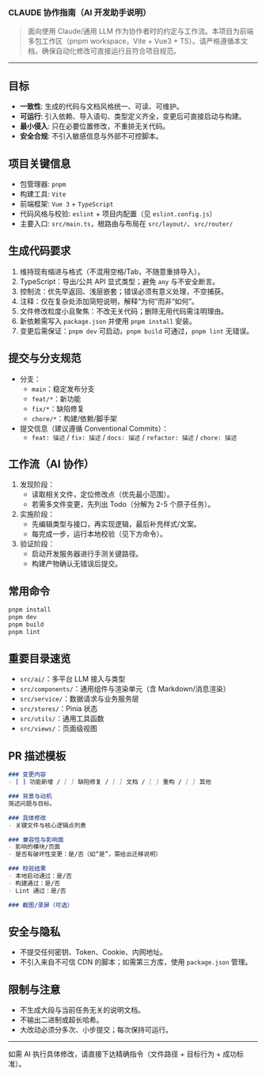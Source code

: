 ### CLAUDE 协作指南（AI 开发助手说明）

> 面向使用 Claude/通用 LLM 作为协作者时的约定与工作流。本项目为前端多包工作区（pnpm workspace，Vite + Vue3 + TS）。请严格遵循本文档，确保自动化修改可直接运行且符合项目规范。

---

## 目标
- **一致性**: 生成的代码与文档风格统一、可读、可维护。
- **可运行**: 引入依赖、导入语句、类型定义齐全，变更后可直接启动与构建。
- **最小侵入**: 只在必要位置修改，不重排无关代码。
- **安全合规**: 不引入敏感信息与外部不可控脚本。

## 项目关键信息
- 包管理器: `pnpm`
- 构建工具: `Vite`
- 前端框架: `Vue 3` + `TypeScript`
- 代码风格与校验: `eslint` + 项目内配置（见 `eslint.config.js`）
- 主要入口: `src/main.ts`，根路由与布局在 `src/layout/`、`src/router/`

## 生成代码要求
1. 维持现有缩进与格式（不混用空格/Tab，不随意重排导入）。
2. TypeScript：导出/公共 API 显式类型；避免 `any` 与不安全断言。
3. 控制流：优先早返回、浅层嵌套；错误必须有意义处理，不空捕获。
4. 注释：仅在复杂处添加简短说明，解释“为何”而非“如何”。
5. 文件修改粒度小且聚焦：不改无关代码；删除无用代码需注明理由。
6. 新依赖需写入 `package.json` 并使用 `pnpm install` 安装。
7. 变更后需保证：`pnpm dev` 可启动，`pnpm build` 可通过，`pnpm lint` 无错误。

## 提交与分支规范
- 分支：
  - `main`：稳定发布分支
  - `feat/*`：新功能
  - `fix/*`：缺陷修复
  - `chore/*`：构建/依赖/脚手架
- 提交信息（建议遵循 Conventional Commits）：
  - `feat: 描述` / `fix: 描述` / `docs: 描述` / `refactor: 描述` / `chore: 描述`

## 工作流（AI 协作）
1. 发现阶段：
   - 读取相关文件，定位修改点（优先最小范围）。
   - 若需多文件变更，先列出 Todo（分解为 2-5 个原子任务）。
2. 实施阶段：
   - 先编辑类型与接口，再实现逻辑，最后补充样式/文案。
   - 每完成一步，运行本地校验（见下方命令）。
3. 验证阶段：
   - 启动开发服务器进行手测关键路径。
   - 构建产物确认无错误后提交。

## 常用命令
```bash
pnpm install
pnpm dev
pnpm build
pnpm lint
```

## 重要目录速览
- `src/ai/`：多平台 LLM 接入与类型
- `src/components/`：通用组件与渲染单元（含 Markdown/消息渲染）
- `src/service/`：数据请求与业务服务层
- `src/stores/`：Pinia 状态
- `src/utils/`：通用工具函数
- `src/views/`：页面级视图

## PR 描述模板
```markdown
### 变更内容
- [ ] 功能新增 / [ ] 缺陷修复 / [ ] 文档 / [ ] 重构 / [ ] 其他

### 背景与动机
简述问题与目标。

### 具体修改
- 关键文件与核心逻辑点列表

### 兼容性与影响面
- 影响的模块/页面
- 是否有破坏性变更：是/否（如“是”，需给出迁移说明）

### 校验结果
- 本地启动通过：是/否
- 构建通过：是/否
- Lint 通过：是/否

### 截图/录屏（可选）
```

## 安全与隐私
- 不提交任何密钥、Token、Cookie、内网地址。
- 不引入来自不可信 CDN 的脚本；如需第三方库，使用 `package.json` 管理。

## 限制与注意
- 不生成大段与当前任务无关的说明文档。
- 不输出二进制或超长哈希。
- 大改动必须分多次、小步提交；每次保持可运行。

---

如需 AI 执行具体修改，请直接下达精确指令（文件路径 + 目标行为 + 成功标准）。


